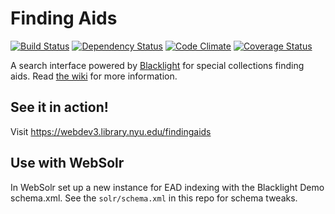 # Finding Aids

[![Build Status](https://api.travis-ci.org/NYULibraries/findingaids.png)](https://travis-ci.org/NYULibraries/findingaids)
[![Dependency Status](https://gemnasium.com/NYULibraries/findingaids.png)](https://gemnasium.com/NYULibraries/findingaids)
[![Code Climate](https://codeclimate.com/github/NYULibraries/findingaids.png)](https://codeclimate.com/github/NYULibraries/findingaids)
[![Coverage Status](https://coveralls.io/repos/NYULibraries/findingaids/badge.png?branch=master)](https://coveralls.io/r/NYULibraries/findingaids)

A search interface powered by [Blacklight](http://projectblacklight.org/) for special collections finding aids. Read [the wiki](https://github.com/NYULibraries/findingaids/wiki) for more information.

## See it in action!

Visit https://webdev3.library.nyu.edu/findingaids

## Use with WebSolr

In WebSolr set up a new instance for EAD indexing with the Blacklight Demo schema.xml. See the `solr/schema.xml` in this repo for schema tweaks.
